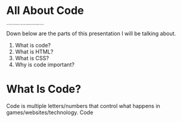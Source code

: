 # All About Code
<!DOCTYPE html>
<body>
<p style="font-size: 2px"> This is the start of my presentation on Coding, Please be aware that there may be mitsakes in this project.</p>
<p> Down below are the parts of this presentation I will be talking about. </p>
<ol>
<li> What is code?
<li> What is HTML?
<li> What is CSS?
<li> Why is code important?
</ol>
<!--dON'T FORGET TO COMMENT STUFF PLEASE -->
<h1> What Is Code? </h1>
<p> Code is multiple letters/numbers that control what happens in games/websites/technology. Code



